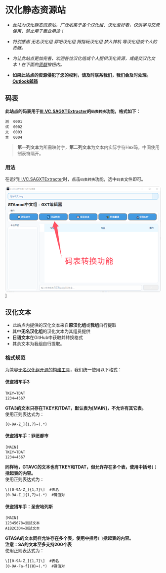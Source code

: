 # 汉化静态资源站
- *此站为[汉化静态资源站](http://tool.bmpchs.asia/)，广泛收集于各个汉化组、汉化爱好者，仅供学习交流使用，禁止用于商业用途！*  

- *特别感谢 无名汉化组 罪吧汉化组 拇指玩汉化组 梦入神机 等汉化组或个人的贡献。*  

- *为让此站点更加完善，欢迎各位汉化组或个人提供汉化资源，或提交汉化文本！在下面的[贡献](https://github.com/GTASA-ACCHS/CN.resource)按钮内。*  

- **如果此站点的资源侵犯了您的权利，请及时联系我们，我们会及时处理。[Outlook邮箱](mailto:lzh1029384756@outlook.com)**

## 码表
**此站点的码表用于[III.VC.SAGXTExtracter](https://github.com/Lzh102938/III.VC.SAGXTExtracter)的`码表转换`功能，格式如下：**  
```  
测  0001  
试  0002  
文  0003  
本  0004  
```  
> **第一列文本**为所需映射字，**第二列文本**为文本内实际字符Hex码，中间使用制表符隔开。  

### 用法
在运行[III.VC.SAGXTExtracter](https://github.com/Lzh102938/III.VC.SAGXTExtracter)时，点击`码表转换`功能，选中`码表`文件即可。  

![码表转换功能](https://github.com/GTASA-ACCHS/CN.resource/blob/main/image/mabiaozhuanhuangongneng.png?raw=true)]

## 汉化文本
- 此站点内提供的汉化文本来自**原汉化组**或**我组**自行提取  
- 其中**无名汉化组**的汉化文本为其组员提供  
- **日语文本**在GitHub中获取并转换格式  
- 其余文本为我组自行提取。

### 格式规范
为兼容[无名汉化组开源的构建工具](https://github.com/R-YaTian/LC.VC.SA.Plugin)，我们统一使用以下格式：  

#### 侠盗猎车手3  
```
TKEY=TDAT  
1234=4567
```

**GTA3的文本只存在TKEY和TDAT，默认表为[MAIN]，不允许有其它表。**  
使用正则表达式为：  

```
[0-9A-Z_]{1,7}=(.*)
```

#### 侠盗猎车手：罪恶都市 
```
[MAIN]  
TKEY=TDAT  
1234=4567
```
**同样地，GTAVC的文本也有TKEY和TDAT，但允许存在多个表，使用中括号`[` `]`括起表的内容。**  
使用正则表达式为：  

```
\[[0-9A-Z_]{1,7}\]  #表名  
[0-9A-Z_]{1,7}=(.*)  #键值对  
```

#### 侠盗猎车手：圣安地列斯  
```
[MAIN]  
12345678=测试文本
A1B2C3D4=测试文本
```
**GTASA的文本同样允许存在多个表，使用中括号`[` `]`括起表的内容。**  
**注意：SA的文本至多支持200个表**  
使用正则表达式为：  

```
\[[0-9A-Z_]{1,7}\]  #表名  
[0-9A-Fa-f]{8}=(.*)  #键值对  
```